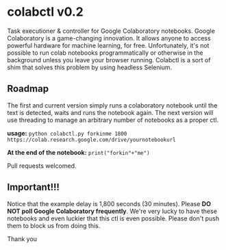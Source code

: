 # colabctl v0.2
Task executioner &amp; controller for Google Colaboratory notebooks. Google Colaboratory is a game-changing innovation. It allows anyone to access powerful hardware for machine learning, for free. Unfortunately, it's not possible to run colab notebooks programmatically or otherwise in the background unless you leave your browser running. Colabctl is a sort of shim that solves this problem by using headless Selenium.

## Roadmap
The first and current version simply runs a colaboratory notebook until the text is detected, waits and runs the notebook again. The next version will use threading to manage an arbitrary number of notebooks as a proper ctl.

**usage:** `python colabctl.py forkinme 1800 https://colab.research.google.com/drive/yournotebookurl`

**At the end of the notebook:** `print("forkin"+"me")`

Pull requests welcomed.

## Important!!!

Notice that the example delay is 1,800 seconds (30 minutes). Please **DO NOT poll Google Colaboratory frequently**. We're very lucky to have these notebooks and even luckier that this ctl is even possible. Please don't push them to block us from doing this.

Thank you
